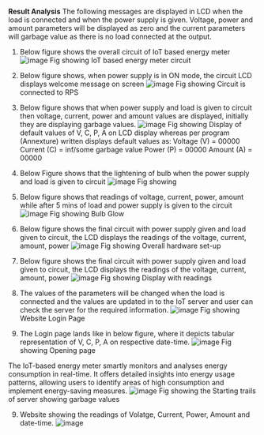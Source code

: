 **Result Analysis**
The following messages are displayed in LCD when the load is connected and when the power supply is given. Voltage, power and amount parameters will be displayed as zero and the current parameters will garbage value as there is no load connected at the output. 
1) Below figure shows the overall circuit of IoT based energy meter
 ![image](https://github.com/Sriinidhi/IoT-Based-Smart-Energy-Meter/assets/102644860/2ef3d022-1327-4bd5-a6a5-f999dc4a33f6)
Fig showing IoT based energy meter circuit

2) Below figure shows, when power supply is in ON mode, the circuit LCD displays welcome message on screen
 ![image](https://github.com/Sriinidhi/IoT-Based-Smart-Energy-Meter/assets/102644860/a8ab50f4-2694-4bf1-895b-f81802147111)
Fig showing Circuit is connected to RPS

3) Below figure shows that when power supply and load is given to circuit then voltage, current, power and amount values are displayed, initially they are displaying garbage values.
 ![image](https://github.com/Sriinidhi/IoT-Based-Smart-Energy-Meter/assets/102644860/7623f8dd-d501-476f-bba1-c1894a10fc4d)
Fig showing Display of default values of V, C, P, A on LCD display
whereas per program (Annexture) written displays default values as:
Voltage (V) = 00000
Current (C) = inf/some garbage value
Power (P) = 00000
Amount (A) = 00000 

4) Below Figure shows that the lightening of bulb when the power supply and load is given to circuit
![image](https://github.com/Sriinidhi/IoT-Based-Smart-Energy-Meter/assets/102644860/156ca693-f92f-4035-ad10-d7e04968db36)
Fig showing

5) Below figure shows that readings of voltage, current, power, amount while after 5 mins of load and power supply is given to the circuit
![image](https://github.com/Sriinidhi/IoT-Based-Smart-Energy-Meter/assets/102644860/a29331d6-2b22-4222-a0b2-e0ce84f19be8)
Fig showing Bulb Glow

6) Below figure shows the final circuit with power supply given and load given to circuit, the LCD displays the readings of the voltage, current, amount, power	
![image](https://github.com/Sriinidhi/IoT-Based-Smart-Energy-Meter/assets/102644860/fb86e4b5-9e02-4ee8-81c5-8763837494cf)
Fig showing Overall hardware set-up

8) Below figure shows the final circuit with power supply given and load given to circuit, the LCD displays the readings of the voltage, current, amount, power	
![image](https://github.com/Sriinidhi/IoT-Based-Smart-Energy-Meter/assets/102644860/5c9c911b-1a1d-4d8d-8423-409c9330df14)
Fig showing Display with readings

9) The values of the parameters will be changed when the load is connected and the values are updated in to the IoT server and user can check the server for the required information.
![image](https://github.com/Sriinidhi/IoT-Based-Smart-Energy-Meter/assets/102644860/5afe9b6a-b088-4eda-b6a6-629672121936)
Fig showing Website Login Page

8) The Login page lands like in below figure, where it depicts tabular representation of V, C, P, A on respective date-time.
![image](https://github.com/Sriinidhi/IoT-Based-Smart-Energy-Meter/assets/102644860/f4174a2f-3d0f-4193-86b9-0365cdcdffb6)
Fig showing Opening page

The IoT-based energy meter smartly monitors and analyses energy consumption in real-time. It offers detailed insights into energy usage patterns, allowing users to identify areas of high consumption and implement energy-saving measures.
 ![image](https://github.com/Sriinidhi/IoT-Based-Smart-Energy-Meter/assets/102644860/368e22bb-e26b-40d1-bf35-d2555c0efb73)
Fig showing the Starting trails of server showing garbage values

9) Website showing the readings of Volatge, Current, Power, Amount and date-time.
![image](https://github.com/Sriinidhi/IoT-Based-Smart-Energy-Meter/assets/102644860/069604f1-65d8-4606-bd64-c19bf46d6713)
